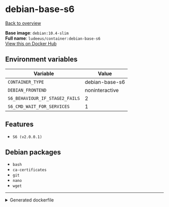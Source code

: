 # debian-base-s6

[Back to overview](../index.md)

**Base image**: `debian:10.4-slim`  
**Full name**: `ludeeus/container:debian-base-s6`  
[View this on Docker Hub](https://hub.docker.com/r/ludeeus/container/tags?page=1&name=debian-base-s6)

## Environment variables

Variable | Value 
-- | --
`CONTAINER_TYPE` | debian-base-s6
`DEBIAN_FRONTEND` | noninteractive
`S6_BEHAVIOUR_IF_STAGE2_FAILS` | 2
`S6_CMD_WAIT_FOR_SERVICES` | 1

## Features

- `S6 (v2.0.0.1)`

## Debian packages

- `bash`
- `ca-certificates`
- `git`
- `nano`
- `wget`



***
<details>
<summary>Generated dockerfile</summary>

<pre>
FROM debian:10.4-slim

ENV DEBIAN_FRONTEND=noninteractive
ENV CONTAINER_TYPE=debian-base-s6
ENV S6_BEHAVIOUR_IF_STAGE2_FAILS=2
ENV S6_CMD_WAIT_FOR_SERVICES=1

COPY rootfs/s6/install /s6/install

RUN  \ 
    apt update \ 
    && apt install -y --no-install-recommends --allow-downgrades  \ 
        ca-certificates \ 
        nano \ 
        bash \ 
        wget \ 
        git \ 
    && bash /s6/install \ 
    && rm -R /s6 \ 
    && rm -fr /var/lib/apt/lists/* \ 
    && rm -fr /tmp/* /var/{cache,log}/*



LABEL org.opencontainers.image.authors="Ludeeus <hi@ludeeus.dev>"
LABEL org.opencontainers.image.created="2020-07-19T16:44:38.317995"
LABEL org.opencontainers.image.description="None"
LABEL org.opencontainers.image.documentation="https://ludeeus.github.io/container/tags/debian-base-s6"
LABEL org.opencontainers.image.licenses="MIT"
LABEL org.opencontainers.image.revision="589fbf4053c7812b821060e23794a83a031007b5"
LABEL org.opencontainers.image.source="https://github.com/ludeeus/container"
LABEL org.opencontainers.image.title="Debian-Base-S6"
LABEL org.opencontainers.image.url="https://ludeeus.github.io/container/tags/debian-base-s6"
LABEL org.opencontainers.image.vendor="Ludeeus"
LABEL org.opencontainers.image.version="589fbf4053c7812b821060e23794a83a031007b5"
</pre>

<i>This is a generated version of the context used while building the container, some of the labels will not be correct since they use information in the action that publishes the container</i>
</details>

